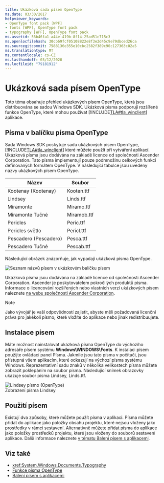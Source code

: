 ```yaml
---
title: Ukázková sada písem OpenType
ms.date: 03/30/2017
helpviewer_keywords:
- OpenType font pack [WPF]
- fonts [WPF], OpenType font pack
- typography [WPF], OpenType font pack
ms.assetid: 56b46fa1-a44e-419b-8f14-25ad51c715c3
ms.openlocfilehash: 30cb69fcf05108822e8f3e2d45c9e79dbced26ca
ms.sourcegitcommit: 7588136e355e10cbc2582f389c90c127363c02a5
ms.translationtype: MT
ms.contentlocale: cs-CZ
ms.lasthandoff: 03/12/2020
ms.locfileid: "79181912"
---
```

# <a name="sample-opentype-font-pack"></a>Ukázková sada písem OpenType
Toto téma obsahuje přehled ukázkových písem OpenType, která jsou distribuována se sadou Windows SDK. Ukázková písma podporují rozšířené funkce OpenType, které mohou používat [!INCLUDE[TLA#tla_winclient](../../../../includes/tlasharptla-winclient-md.md)] aplikace.  

<a name="overview"></a>
## <a name="fonts-in-the-opentype-font-pack"></a>Písma v balíčku písma OpenType  
 Sada Windows SDK poskytuje sadu ukázkových písem OpenType, [!INCLUDE[TLA#tla_winclient](../../../../includes/tlasharptla-winclient-md.md)] které můžete použít při vytváření aplikací. Ukázková písma jsou dodávána na základě licence od společnosti Ascender Corporation. Tato písma implementují pouze podmnožinu celkových funkcí definovaných formátem OpenType. V následující tabulce jsou uvedeny názvy ukázkových písem OpenType.  
  
|**Název**|**Soubor**|  
|--------------|--------------|  
|Kootenay (Kootenay)|Kooten.ttf|  
|Lindsey|Linds.ttf|  
|Miramonte|Miramo.ttf|  
|Miramonte Tučné|Miramob.ttf|  
|Pericles|Peric.ttf|  
|Pericles světlo|Pericl.ttf|  
|Pescadero (Pescadero)|Pesca.ttf|  
|Pescadero Tučné|Pescab.ttf|  
  
 Následující obrázek znázorňuje, jak vypadají ukázková písma OpenType.  
  
 ![Seznam názvů písem v ukázkovém balíčku písem](./media/sample-opentype-font-pack/font-names-sample-pack.gif)  
  
 Ukázková písma jsou dodávána na základě licence od společnosti Ascender Corporation. Ascender je poskytovatelem pokročilých produktů písma. Informace o licencování rozšířených nebo vlastních verzí ukázkových písem naleznete [na webu společnosti Ascender Corporation](https://www.monotype.com/).  
  
> [!NOTE]
> Jako vývojář je vaší odpovědností zajistit, abyste měli požadovaná licenční práva pro jakékoli písmo, které vložíte do aplikace nebo jinak redistribuujete.  
  
<a name="installing_the_fonts"></a>
## <a name="installing-the-fonts"></a>Instalace písem  
 Máte možnost nainstalovat ukázková písma OpenType do výchozího adresáře písem systému **Windows\WINDOWS\Fonts**. K instalaci písem použijte ovládací panel Písma. Jakmile jsou tato písma v počítači, jsou přístupná všem aplikacím, které odkazují na výchozí písma systému Windows. Reprezentativní sadu znaků v několika velikostech písma můžete zobrazit poklepáním na soubor písma. Následující snímek obrazovky ukazuje soubor písma Lindsey, Linds.ttf.  
  
 ![Lindsey písmo &#40;OpenType&#41;](./media/typographyinwpf-04.png "TypographyInWPF_04")  
Zobrazení písma Lindsey  
  
<a name="using_the_fonts"></a>
## <a name="using-the-fonts"></a>Použití písem  
 Existují dva způsoby, které můžete použít písma v aplikaci. Písma můžete přidat do aplikace jako položky obsahu projektu, které nejsou vloženy jako prostředky v rámci sestavení. Alternativně můžete přidat písma do aplikace jako položky prostředků projektu, které jsou vloženy do souborů sestavení aplikace. Další informace naleznete [v tématu Balení písem s aplikacemi](packaging-fonts-with-applications.md).  
  
## <a name="see-also"></a>Viz také

- <xref:System.Windows.Documents.Typography>
- [Funkce písma OpenType](opentype-font-features.md)
- [Balení písem s aplikacemi](packaging-fonts-with-applications.md)
